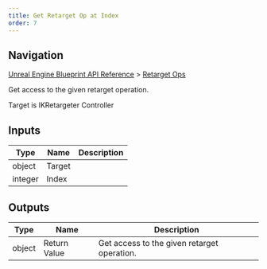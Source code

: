 ```yaml
---
title: Get Retarget Op at Index
order: 7
---
```

## Navigation

[Unreal Engine Blueprint API Reference](https://dev.epicgames.com/documentation/en-us/unreal-engine/BlueprintAPI) > [Retarget Ops](https://dev.epicgames.com/documentation/en-us/unreal-engine/BlueprintAPI/RetargetOps)

Get access to the given retarget operation.

Target is IKRetargeter Controller

## Inputs

| Type | Name | Description |
| --- | --- | --- |
| object | Target |  |
| integer | Index |  |

## Outputs

| Type | Name | Description |
| --- | --- | --- |
| object | Return Value | Get access to the given retarget operation. |
